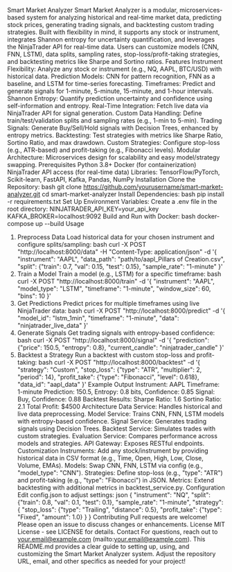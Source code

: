 Smart Market Analyzer
Smart Market Analyzer is a modular, microservices-based system for analyzing historical and real-time market data, predicting stock prices, generating trading signals, and backtesting custom trading strategies. Built with flexibility in mind, it supports any stock or instrument, integrates Shannon entropy for uncertainty quantification, and leverages the NinjaTrader API for real-time data. Users can customize models (CNN, FNN, LSTM), data splits, sampling rates, stop-loss/profit-taking strategies, and backtesting metrics like Sharpe and Sortino ratios.
Features
Instrument Flexibility: Analyze any stock or instrument (e.g., NQ, AAPL, BTC/USD) with historical data.
Prediction Models: CNN for pattern recognition, FNN as a baseline, and LSTM for time-series forecasting.
Timeframes: Predict and generate signals for 1-minute, 5-minute, 15-minute, and 1-hour intervals.
Shannon Entropy: Quantify prediction uncertainty and confidence using self-information and entropy.
Real-Time Integration: Fetch live data via NinjaTrader API for signal generation.
Custom Data Handling: Define train/test/validation splits and sampling rates (e.g., 1-min to 5-min).
Trading Signals: Generate Buy/Sell/Hold signals with Decision Trees, enhanced by entropy metrics.
Backtesting: Test strategies with metrics like Sharpe Ratio, Sortino Ratio, and max drawdown.
Custom Strategies: Configure stop-loss (e.g., ATR-based) and profit-taking (e.g., Fibonacci levels).
Modular Architecture: Microservices design for scalability and easy model/strategy swapping.
Prerequisites
Python 3.8+
Docker (for containerization)
NinjaTrader API access (for real-time data)
Libraries: TensorFlow/PyTorch, Scikit-learn, FastAPI, Kafka, Pandas, NumPy
Installation
Clone the Repository:
bash
git clone https://github.com/yourusername/smart-market-analyzer.git
cd smart-market-analyzer
Install Dependencies:
bash
pip install -r requirements.txt
Set Up Environment Variables:
Create a .env file in the root directory:
NINJATRADER_API_KEY=your_api_key
KAFKA_BROKER=localhost:9092
Build and Run with Docker:
bash
docker-compose up --build
Usage
1. Preprocess Data
Load historical data for your chosen instrument and configure splits/sampling:
bash
curl -X POST "http://localhost:8000/data" -H "Content-Type: application/json" -d '{
  "instrument": "AAPL",
  "data_path": "path/to/aapl_Pillars of Creation.csv",
  "split": {"train": 0.7, "val": 0.15, "test": 0.15},
  "sample_rate": "1-minute"
}'
2. Train a Model
Train a model (e.g., LSTM) for a specific timeframe:
bash
curl -X POST "http://localhost:8000/train" -d '{
  "instrument": "AAPL",
  "model_type": "LSTM",
  "timeframe": "1-minute",
  "window_size": 60,
  "bins": 10
}'
3. Get Predictions
Predict prices for multiple timeframes using live NinjaTrader data:
bash
curl -X POST "http://localhost:8000/predict" -d '{
  "model_id": "lstm_1min",
  "timeframe": "1-minute",
  "data": "ninjatrader_live_data"
}'
4. Generate Signals
Get trading signals with entropy-based confidence:
bash
curl -X POST "http://localhost:8000/signal" -d '{
  "prediction": {"price": 150.5, "entropy": 0.8},
  "current_candle": "ninjatrader_candle"
}'
5. Backtest a Strategy
Run a backtest with custom stop-loss and profit-taking:
bash
curl -X POST "http://localhost:8000/backtest" -d '{
  "strategy": "Custom",
  "stop_loss": {"type": "ATR", "multiplier": 2, "period": 14},
  "profit_take": {"type": "Fibonacci", "level": 0.618},
  "data_id": "aapl_data"
}'
Example Output
Instrument: AAPL
Timeframe: 1-minute
  Prediction: 150.5, Entropy: 0.8 bits, Confidence: 0.85
  Signal: Buy, Confidence: 0.88
Backtest Results:
  Sharpe Ratio: 1.6
  Sortino Ratio: 2.1
  Total Profit: $4500
Architecture
Data Service: Handles historical and live data preprocessing.
Model Service: Trains CNN, FNN, LSTM models with entropy-based confidence.
Signal Service: Generates trading signals using Decision Trees.
Backtest Service: Simulates trades with custom strategies.
Evaluation Service: Compares performance across models and strategies.
API Gateway: Exposes RESTful endpoints.
Customization
Instruments: Add any stock/instrument by providing historical data in CSV format (e.g., Time, Open, High, Low, Close, Volume, EMAs).
Models: Swap CNN, FNN, LSTM via config (e.g., "model_type": "CNN").
Strategies: Define stop-loss (e.g., "type": "ATR") and profit-taking (e.g., "type": "Fibonacci") in JSON.
Metrics: Extend backtesting with additional metrics in backtest_service.py.
Configuration
Edit config.json to adjust settings:
json
{
  "instrument": "NQ",
  "split": {"train": 0.8, "val": 0.1, "test": 0.1},
  "sample_rate": "1-minute",
  "strategy": {
    "stop_loss": {"type": "Trailing", "distance": 0.5},
    "profit_take": {"type": "Fixed", "amount": 1.0}
  }
}
Contributing
Pull requests are welcome! Please open an issue to discuss changes or enhancements.
License
MIT License - see LICENSE for details.
Contact
For questions, reach out to your.email@example.com (mailto:your.email@example.com).
This README.md provides a clear guide to setting up, using, and customizing the Smart Market Analyzer system. Adjust the repository URL, email, and other specifics as needed for your project!
